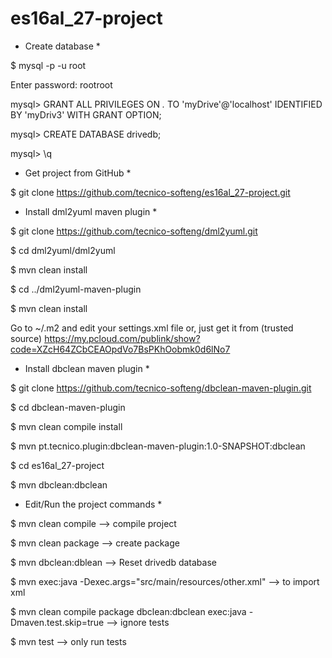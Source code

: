 # es16al_27-project

  * Create database *

  $ mysql -p -u root

  Enter password: rootroot

  mysql> GRANT ALL PRIVILEGES ON *.* TO 'myDrive'@'localhost' IDENTIFIED BY 'myDriv3' WITH GRANT OPTION;

  mysql> CREATE DATABASE drivedb;

  mysql> \q


  * Get project from GitHub *

  $ git clone https://github.com/tecnico-softeng/es16al_27-project.git


  * Install dml2yuml maven plugin *

  $ git clone https://github.com/tecnico-softeng/dml2yuml.git

  $ cd dml2yuml/dml2yuml

  $ mvn clean install

  $ cd ../dml2yuml-maven-plugin

  $ mvn clean install

  Go to ~/.m2 and edit your settings.xml file or, just get it from (trusted source) https://my.pcloud.com/publink/show?code=XZcH64ZCbCEAOpdVo7BsPKhOobmk0d6lNo7

  * Install dbclean maven plugin *
  
  $ git clone https://github.com/tecnico-softeng/dbclean-maven-plugin.git

  $ cd dbclean-maven-plugin

  $ mvn clean compile install

  $ mvn pt.tecnico.plugin:dbclean-maven-plugin:1.0-SNAPSHOT:dbclean

  $ cd es16al_27-project 

  $ mvn dbclean:dbclean

  * Edit/Run the project commands *

  $ mvn clean compile		--> compile project

  $ mvn clean package           --> create package

  $ mvn dbclean:dblean		--> Reset drivedb database

  $ mvn exec:java -Dexec.args="src/main/resources/other.xml" --> to import xml
  
  $ mvn clean compile package dbclean:dbclean exec:java -Dmaven.test.skip=true --> ignore tests
  
  $ mvn test --> only run tests

  
